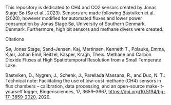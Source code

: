 This repository is dedicated to CH4 and CO2 sensors created by Jonas Stage Sø (Sø et al., 2023). 
Sensors are made following Bastviken et al. (2020), however modified for automated fluxes and lower power consumption by Jonas Stage Sø, University of Southern Denmark, Denmark. Furthermore, high bit sensors and methane divers were created. 






Citations


Sø, Jonas Stage, Sand-Jensen, Kaj, Martinsen, Kenneth T., Polauke, Emma, Kjær, Johan Emil, Reitzel, Kasper, Kragh, Theis. Methane and Carbon Dioxide Fluxes at High Spatiotemporal Resolution from a Small Temperate Lake.

  Bastviken, D., Nygren, J., Schenk, J., Parellada Massana, R., and Duc, N. T.: Technical note: Facilitating the use          of low-cost methane (CH4) sensors in flux chambers – calibration, data processing, and an open-source make-it-yourself logger, Biogeosciences, 17, 3659–3667, https://doi.org/10.5194/bg-17-3659-2020, 2020.
